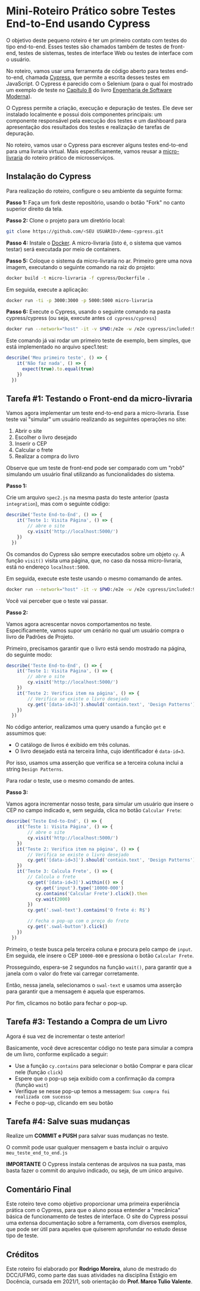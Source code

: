 # Mini-Roteiro Prático sobre Testes End-to-End usando Cypress

O objetivo deste pequeno roteiro é ter um primeiro contato com testes do tipo end-to-end. Esses testes são chamados também de testes de front-end, testes de sistemas,  testes de interface Web ou testes de interface com o usuário.

No roteiro, vamos usar uma ferramenta de código aberto para testes end-to-end, chamada [Cypress](https://www.cypress.io), que permite a escrita desses testes em JavaScript. O Cypress é parecido com o Selenium (para o qual foi mostrado um exemplo de teste no [Capítulo 8]([https://engsoftmoderna.info/cap8.html](https://engsoftmoderna.info/cap8.html#testes-de-sistema)) do livro [Engenharia de Software Moderna](https://engsoftmoderna.info)).

O Cypress permite a criação, execução e depuração de testes. Ele deve ser instalado localmente e possui dois componentes principais: um componente responsável pela execução dos testes e um dashboard para apresentação dos resultados dos testes e realização de tarefas de depuração.

No roteiro, vamos usar o Cypress para escrever alguns testes end-to-end para uma livraria virtual. Mais especificamente, vamos reusar a [micro-livraria](https://github.com/aserg-ufmg/micro-livraria) do roteiro prático de microsserviços.

## Instalação do Cypress

Para realização do roteiro, configure o seu ambiente da seguinte forma:

**Passo 1:** Faça um fork deste repositório, usando o botão "Fork" no canto superior direito da tela.

**Passo 2:** Clone o projeto para um diretório local:

```bash
git clone https://github.com/<SEU USUÁRIO>/demo-cypress.git
```
<!----

**Passo 3:** Instale o Cypress. A forma recomendada é via npm (necessário [node.js](https://nodejs.org/en/download/)). No diretório do projeto, execute:
    
```bash
npm install cypress --save-dev
```

Após a instalação, no diretório do projeto, será criada uma pasta `cypress`. 
--->

**Passo 4:** Instale o [Docker](https://docs.docker.com/get-docker/). A micro-livraria (isto é, o sistema que vamos testar) será executada por meio de containers.

**Passo 5:** Coloque o sistema da micro-livraria no ar. Primeiro gere uma nova imagem, executando o seguinte comando na raiz do projeto:

```bash
docker build -t micro-livraria -f cypress/Dockerfile .
```

Em seguida, execute a aplicação:

```bash
docker run -ti -p 3000:3000 -p 5000:5000 micro-livraria
```

**Passo 6:** Execute o Cypress, usando o seguinte comando na pasta cypress/cypress (ou seja, execute antes `cd cypress/cypress`)

<!----
```bash
npx cypress open
```
--->

```bash
docker run --network="host" -it -v $PWD:/e2e -w /e2e cypress/included:9.2.0
```

Este comando já vai rodar um primeiro teste de exemplo, bem simples, que está implementado no arquivo spec1.test:

```javascript
describe('Meu primeiro teste', () => {
    it('Não faz nada', () => {
      expect(true).to.equal(true)
    })
  })
```

<!---
a seguinte tela. Na área marcada com `1` temos os testes já criados para o sistema e na marcação `2` temos o botão para criação de um novo arquivo de testes.
<p align="center">
    <img src="https://user-images.githubusercontent.com/54295278/127781317-2bd7951f-73ba-475d-8e57-91785ab08a6e.png" width="70%">
</p>
--->

<!--
## Tarefa #1: Primeiro Teste

Os arquivos de testes do Cypress são uma sequência de funções, em JavaScript, que testam o front-end da aplicação.

Como primeiro teste, iremos apenas observar o resultado de uma simples asserção. Primeiro, crie um novo arquivo de teste chamado `meu_teste.js` com o seguinte código:

```javascript
describe('Meu primeiro teste', () => {
    it('Não faz nada', () => {
      expect(true).to.equal(true)
    })
  })
```

Salve este arquivo na pasta *default* na qual ficam os testes do Cypress, normalmente chamados também de *specs*.

O teste acima é trivial, pois ele apenas checa se `true` é igual a `true`. Após salvar o arquivo, procure por ele na lista de testes (specs) do Cypress e clique duas vezes no seu nome para executá-lo. Os resultados serão apresentados na interface do Cypress. 
-->

<!--
<p align="center">
    <img src="https://user-images.githubusercontent.com/54295278/127781703-db6135b3-32e5-4c46-a07d-75f53c428f35.png" width="70%">
</p>

A área `3` mostra os resultados do teste executado, enquanto `4` apresenta os snapshots obtidos ao longo da execução de cada passo do teste. Para o nosso teste trivial, foi apenas constatado que `true` é igual a `true`.

De forma análoga, se alterarmos a linha `3` para `expect(true).to.equal(false)` e salvarmos o arquivo, é possível observar que o navegador já ira se adequar às mudanças no arquivo de teste e consequentemente o teste irá falhar.
--->

## Tarefa #1: Testando o Front-end da micro-livraria

Vamos agora implementar um teste end-to-end para a micro-livraria. Esse teste vai "simular" um usuário realizando as seguintes operações no site:

1. Abrir o site
2. Escolher o livro desejado
3. Inserir o CEP
4. Calcular o frete
5. Realizar a compra do livro

Observe que um teste de front-end pode ser comparado com um "robô" simulando um usuário final utilizando as funcionalidades do sistema.

**Passo 1:**

Crie um arquivo `spec2.js` na mesma pasta do teste anterior (pasta `integration`), mas com o seguinte código:

```javascript
describe('Teste End-to-End', () => {
    it('Teste 1: Visita Página', () => {
        // abre o site
        cy.visit('http://localhost:5000/')
    })
  })
```

Os comandos do Cypress são sempre executados sobre um objeto `cy`. A função `visit()` visita uma página, que, no caso da nossa micro-livraria, está no endereço `localhost:5000`. 

Em seguida, execute este teste usando o mesmo comamando de antes. 

```bash
docker run --network="host" -it -v $PWD:/e2e -w /e2e cypress/included:9.2.0
```

Você vai perceber que o teste vai passar.

**Passo 2:**

Vamos agora acrescentar novos comportamentos no teste. Especificamente, vamos supor um cenário no qual um usuário compra o livro de Padrões de Projeto. 

Primeiro, precisamos garantir que o livro está sendo mostrado na página, do seguinte modo: 

```javascript
describe('Teste End-to-End', () => {
    it('Teste 1: Visita Página', () => {
        // abre o site
        cy.visit('http://localhost:5000/')
    })
    it('Teste 2: Verifica item na página', () => {
        // Verifica se existe o livro desejado
        cy.get('[data-id=3]').should('contain.text', 'Design Patterns')
    })    
  })
```
        
No código anterior, realizamos uma query usando a função `get` e assumimos que:

* O catálogo de livros é exibido em três colunas. 
* O livro desejado está na terceira linha, cujo identificador é `data-id=3`. 

Por isso, usamos uma asserção que verifica se a terceira coluna inclui a string `Design Patterns`. 

Para rodar o teste, use o mesmo comando de antes.

<!----
Ao passar o mouse em cima de cada etapa do teste em `3` podemos observar que `4` muda, refletindo cada passo do teste. Em específico, o último passo (com a asserção) é mostrado em destaque, para indicar que ele foi corretamente identificada.

É possível utilizar o Selector Playground, que é uma ferramenta iterativa do Cypress que ajuda a determinar um seletor único para um elemento em específico. Por meio desse recurso, pode-se testar um seletor para identificar quais elementos são encontrados e também identificar quais elementos possuem uma determinada string de texto. Para usar o Selector Playground, clique no ícone de alvo (item `5` da figura abaixo) e clique com o botão esquerdo sobre o elemento desejado para obter um seletor único.

<p align="center">
    <img src="https://user-images.githubusercontent.com/54295278/127781712-29214b67-457f-4be3-b74a-16e3e94fa892.png" width="70%">
</p>
--->

**Passo 3:**

Vamos agora incrementar nosso teste, para simular um usuário que insere o CEP no campo indicado e, sem seguida, clica no botão `Calcular Frete`:

```javascript
describe('Teste End-to-End', () => {
    it('Teste 1: Visita Página', () => {
        // abre o site
        cy.visit('http://localhost:5000/')
    })
    it('Teste 2: Verifica item na página', () => {
        // Verifica se existe o livro desejado
        cy.get('[data-id=3]').should('contain.text', 'Design Patterns')
    })    
    it('Teste 3: Calcula Frete', () => {    
        // Calcula o frete
        cy.get('[data-id=3]').within(() => {
           cy.get('input').type('10000-000')
           cy.contains('Calcular Frete').click().then
           cy.wait(2000)
        })
        cy.get('.swal-text').contains('O frete é: R$')

        // Fecha o pop-up com o preço do frete
        cy.get('.swal-button').click()
    })
  })
```

Primeiro, o teste busca pela terceira coluna e procura pelo campo de `input`. Em seguida, ele insere o CEP `10000-000` e pressiona o botão `Calcular Frete`.  

Prosseguindo, espera-se 2 segundos na função `wait()`, para garantir que a janela com o valor do frete vai carregar corretamente.

Então, nessa janela, selecionamos o `swal-text` e usamos uma asserção para garantir que a mensagem é aquela que esperamos. 

Por fim, clicamos no botão para fechar o pop-up.

## Tarefa #3: Testando a Compra de um Livro

Agora é sua vez de incrementar o teste anterior! 

Basicamente, você deve acrescentar código no teste para simular a compra de um livro, conforme explicado a seguir:

* Use a função `cy.contains` para selecionar o botão Comprar e para clicar nele (função `click`)
* Espere que o pop-up seja exibido com a confirmação da compra (função `wait`)
* Verifique se nesse pop-up temos a messagem: `Sua compra foi realizada com sucesso`
* Feche o pop-up, clicando em seu botão

## Tarefa #4: Salve suas mudanças

Realize um **COMMIT e PUSH** para salvar suas mudanças no teste. 

O commit pode usar qualquer mensagem e basta incluir o arquivo `meu_teste_end_to_end.js` 

**IMPORTANTE** O Cypress instala centenas de arquivos na sua pasta, mas basta fazer o commit do arquivo indicado, ou seja, de um único arquivo.

## Comentário Final

Este roteiro teve como objetivo proporcionar uma primeira experiência prática com o Cypress, para que o aluno possa entender a "mecânica" básica de funcionamento de testes de interface. O site do Cypress possui uma extensa documentação sobre a ferramenta, com diversos exemplos, que pode ser útil para aqueles que quiserem aprofundar no estudo desse tipo de teste.

## Créditos

Este roteiro foi elaborado por **Rodrigo Moreira**, aluno de mestrado do DCC/UFMG, como parte das suas atividades na disciplina Estágio em Docência, cursada em 2021/1, sob orientação do **Prof. Marco Tulio Valente**.
